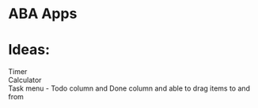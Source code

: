 # ABA Apps

# Ideas:
Timer <br>
Calculator <br>
Task menu - Todo column and Done column and able to drag items to and from <br>

